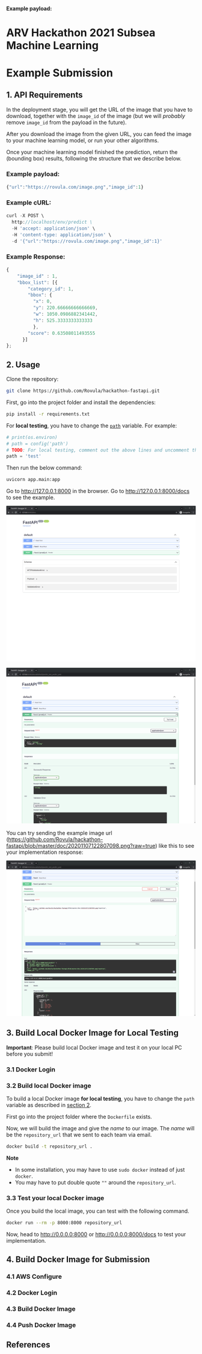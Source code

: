 #### Example payload:

# ARV Hackathon 2021 Subsea Machine Learning

# Example Submission

## 1. API Requirements

In the deployment stage, you will get the URL of the image that you have to download, together with the `image_id` of the image (but we will _probably_ remove `image_id` from the payload in the future).

After you download the image from the given URL, you can feed the image to your machine learning model, or run your other algorithms.

Once your machine learning model finished the prediction, return the (bounding box) results, following the structure that we describe below.

### Example payload:

```javascript
{"url":"https://rovula.com/image.png","image_id":1}
```

### Example cURL:

```javascript
curl -X POST \
  http://localhost/env/predict \
  -H 'accept: application/json' \
  -H 'content-type: application/json' \
  -d '{"url":"https://rovula.com/image.png","image_id":1}'
```

### Example Response:

```javascript
{
    "image_id" : 1,
    "bbox_list": [{
        "category_id": 1,
        "bbox": {
          "x": 0,
          "y": 220.66666666666669,
          "w": 1050.0986882341442,
          "h": 525.3333333333333
          },
        "score": 0.63508011493555
      }]
};
```

## 2. Usage

Clone the repository:

```bash
git clone https://github.com/Rovula/hackathon-fastapi.git
```

First, go into the project folder and install the dependencies:

```bash
pip install -r requirements.txt
```

For **local testing**, you have to change the [`path`](https://github.com/Rovula/hackathon-fastapi/blob/master/app/main.py#L10) variable. For example:

```python
# print(os.environ)
# path = config('path')
# TODO: For local testing, comment out the above lines and uncomment the below line.
path = 'test'
```

Then run the below command:

```bash
uvicorn app.main:app
```

Go to http://127.0.0.1:8000 in the browser. Go to http://127.0.0.1:8000/docs to see the example.

![](./doc/img1.png)

![](./doc/img2.png)

You can try sending the example image url (https://github.com/Rovula/hackathon-fastapi/blob/master/doc/20201107122807098.png?raw=true) like this to see your implementation response:

![](./doc/img3.png)

## 3. Build Local Docker Image for Local Testing

**Important**: Please build local Docker image and test it on your local PC before you submit!

### 3.1 Docker Login

### 3.2 Build local Docker image

To build a local Docker image **for local testing**, you have to change the `path` variable as described in [section 2](#2-usage).

First go into the project folder where the `Dockerfile` exists.

Now, we will build the image and give the _name_ to our image. The _name_ will be the `repository_url` that we sent to each team via email.

```bash
docker build -t repository_url .
```

**Note**

- In some installation, you may have to use `sudo docker` instead of just `docker`.
- You may have to put double quote `""` around the `repository_url`.

### 3.3 Test your local Docker image

Once you build the local image, you can test with the following command.

```bash
docker run --rm -p 8000:8000 repository_url
```

Now, head to http://0.0.0.0:8000 or http://0.0.0.0:8000/docs to test your implementation.

## 4. Build Docker Image for Submission

### 4.1 AWS Configure

### 4.2 Docker Login

### 4.3 Build Docker Image

### 4.4 Push Docker Image

## References
